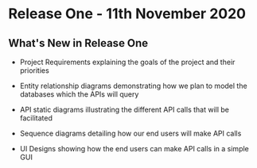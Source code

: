 # Release One - 11th November 2020




## What's New in Release One

* Project Requirements explaining the goals of the project and their priorities

* Entity relationship diagrams demonstrating how we plan to model the databases which the APIs will query

* API static diagrams illustrating the different API calls that will be facilitated

* Sequence diagrams detailing how our end users will make API calls

* UI Designs showing how the end users can make API calls in a simple GUI

